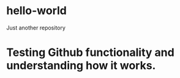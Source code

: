 # hello-world
Just another repository
# Testing Github functionality and understanding how it works.
